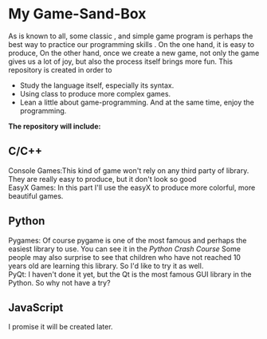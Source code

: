 My Game-Sand-Box
==========
As is known to all, some classic , and simple game program is perhaps the best way to practice our programming skills .
On the one hand, it is easy to produce,
On the other hand, once we create a new game, not only the game gives us a lot of joy,
but also the process itself brings more fun. 
This repository is created in order to 
* Study the language itself, especially its syntax.
* Using class to produce more complex games.
* Lean a little about game-programming.
And at the same time, enjoy the programming.

<b>The repository will include:</b>

C/C++
-----
  Console Games:This kind of game won't rely on any third party of library. They are really easy to produce, but it don't look so good<br/>
  EasyX Games: In this part I'll use the easyX to produce more colorful, more beautiful games.
  
Python
-----
  Pygames: Of course pygame is one of the most famous and perhaps the easiest library to use. You can see it in the <I>Python Crash Course</I>
           Some people may also surprise to see that children who have not reached 10 years old are learning this library. So I'd like to try it as well.</br>
  PyQt: I haven't done it yet, but the Qt is the most famous GUI library in the Python. So why not have a try?
  
JavaScript
----------
I promise it will be created later.
